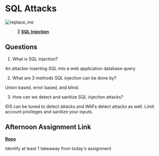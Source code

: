 # SQL Attacks

![replace_me](https://codeworks.blob.core.windows.net/public/assets/img/illustrations/placeholder.svg)

> **📖 [SQL Injection](https://codeworksacademy.com/fs-student-guide/resources/wk11/03-SQL-Injection)**

## Questions

1. What is SQL injection?

An attacker inserting SQL into a web application database query

2. What are 3 methods SQL injection can be done by?

Union based, error based, and blind.

3. How can we detect and sanitize SQL injection attacks?

IDS can be tuned to detect attacks and WAFs detect attacks as well.
Limit account privileges and sanitize your inputs.

## Afternoon Assignment Link

**[Repo](https://github.com/uwilledw/<ASSIGNMENT_REPO>)**

Identify at least 1 takeaway from today's assignment
